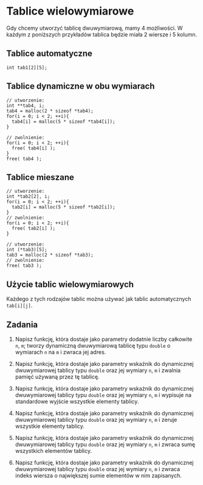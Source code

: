 Tablice wielowymiarowe
=========================

Gdy chcemy utworzyć tablicę dwuwymiarową,
mamy 4 możliwości.
W każdym z poniższych przykładów
tablica będzie miała 2 wiersze i 5 kolumn.

Tablice automatyczne
-------------------------

    int tab1[2][5];

Tablice dynamiczne w obu wymiarach
-------------------------

    // utworzenie:
    int **tab4, i;
    tab4 = malloc(2 * sizeof *tab4);
    for(i = 0; i < 2; ++i){
      tab4[i] = malloc(5 * sizeof *tab4[i]);
    }

    // zwolnienie:
    for(i = 0; i < 2; ++i){
      free( tab4[i] );
    }
    free( tab4 );

Tablice mieszane
-------------------------

    // utworzenie:
    int *tab2[2], i;
    for(i = 0; i < 2; ++i){
      tab2[i] = malloc(5 * sizeof *tab2[i]);
    }
    // zwolnienie:
    for(i = 0; i < 2; ++i){
      free( tab2[i] );
    }

    // utworzenie:
    int (*tab3)[5];
    tab3 = malloc(2 * sizeof *tab3);
    // zwolnienie:
    free( tab3 );

Użycie tablic wielowymiarowych
-------------------------

Każdego z tych rodzajów tablic
można używać jak tablic automatycznych
`tab[i][j]`.

Zadania
-------------------------

1.  Napisz funkcję, która dostaje jako parametry
    dodatnie liczby całkowite `n`, `m`;
    tworzy dynamiczną dwuwymiarową tablicę typu `double`
    o wymiarach `n` na `m` i zwraca jej adres.

2.  Napisz funkcję, która dostaje jako parametry
    wskaźnik do dynamicznej dwuwymiarowej tablicy typu `double`
    oraz jej wymiary `n`, `m`
    i zwalnia pamięć używaną przez tę tablicę.

3.  Napisz funkcję, która dostaje jako parametry
    wskaźnik do dynamicznej dwuwymiarowej tablicy typu `double`
    oraz jej wymiary `n`, `m`
    i wypisuje na standardowe wyjście wszystkie
    elementy tablicy.

4.  Napisz funkcję, która dostaje jako parametry
    wskaźnik do dynamicznej dwuwymiarowej tablicy typu `double`
    oraz jej wymiary `n`, `m`
    i zeruje wszystkie elementy tablicy.

5.  Napisz funkcję, która dostaje jako parametry
    wskaźnik do dynamicznej dwuwymiarowej tablicy typu `double`
    oraz jej wymiary `n`, `m`
    i zwraca sumę wszystkich elementów tablicy.

6.  Napisz funkcję, która dostaje jako parametry
    wskaźnik do dynamicznej dwuwymiarowej tablicy typu `double`
    oraz jej wymiary `n`, `m`
    i zwraca indeks wiersza o największej sumie elementów
    w nim zapisanych.
